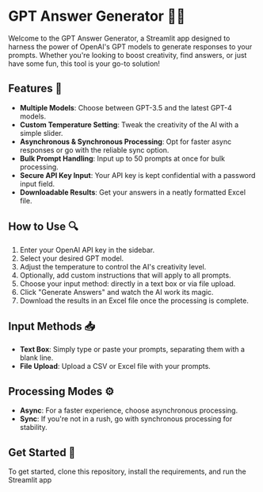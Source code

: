 # GPT Answer Generator 🧠✨

Welcome to the GPT Answer Generator, a Streamlit app designed to harness the power of OpenAI's GPT models to generate responses to your prompts. Whether you're looking to boost creativity, find answers, or just have some fun, this tool is your go-to solution!

## Features 🚀

- **Multiple Models**: Choose between GPT-3.5 and the latest GPT-4 models.
- **Custom Temperature Setting**: Tweak the creativity of the AI with a simple slider.
- **Asynchronous & Synchronous Processing**: Opt for faster async responses or go with the reliable sync option.
- **Bulk Prompt Handling**: Input up to 50 prompts at once for bulk processing.
- **Secure API Key Input**: Your API key is kept confidential with a password input field.
- **Downloadable Results**: Get your answers in a neatly formatted Excel file.

## How to Use 🔍

1. Enter your OpenAI API key in the sidebar.
2. Select your desired GPT model.
3. Adjust the temperature to control the AI's creativity level.
4. Optionally, add custom instructions that will apply to all prompts.
5. Choose your input method: directly in a text box or via file upload.
6. Click "Generate Answers" and watch the AI work its magic.
7. Download the results in an Excel file once the processing is complete.

## Input Methods 📥

- **Text Box**: Simply type or paste your prompts, separating them with a blank line.
- **File Upload**: Upload a CSV or Excel file with your prompts.

## Processing Modes ⚙️

- **Async**: For a faster experience, choose asynchronous processing.
- **Sync**: If you're not in a rush, go with synchronous processing for stability.

## Get Started 🌟

To get started, clone this repository, install the requirements, and run the Streamlit app